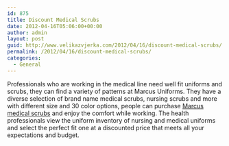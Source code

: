 ```yaml
---
id: 875
title: Discount Medical Scrubs
date: 2012-04-16T05:06:00+00:00
author: admin
layout: post
guid: http://www.velikazvjerka.com/2012/04/16/discount-medical-scrubs/
permalink: /2012/04/16/discount-medical-scrubs/
categories:
  - General
---
```

Professionals who are working in the medical line need well fit uniforms and scrubs, they can find a variety of patterns at Marcus Uniforms. They have a diverse selection of brand name medical scrubs, nursing scrubs and more with different size and 30 color options, people can purchase [Marcus medical scrubs](http://www.marcusuniforms.com) and enjoy the comfort while working. The health professionals view the uniform inventory of nursing and medical uniforms and select the perfect fit one at a discounted price that meets all your expectations and budget.
